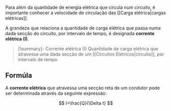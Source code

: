 Para além da quantidade de energia elétrica que circula num circuito, é importante conhecer a velocidade de circulação das [[Carga elétrica|cargas elétricas]].

A grandeza que relaciona a quantidade de carga elétrica que passa numa dada secção do circuito, por intervalo de tempo, é designada **corrente elétrica (I)**.

> [!summary]- Corrente elétrica (I)
> Quantidade de carga elétrica que atravessa uma dada secção de um [[Circuitos Elétricos|circuito]], por intervalo de tempo

## Formúla

A **corrente elétrica** que atravessa uma secção reta de um condutor pode ser determinada através da seguinte expressão:

$$
I=\frac{Q}{\Delta t}
$$
